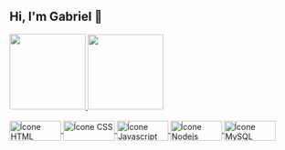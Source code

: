 ## Hi, I'm Gabriel 👋
<div>
  <a href="https://github.com/gabriel-enrique7">
  <img height="133em" src="https://github-readme-stats.vercel.app/api?username=gabriel-enrique7&show_icons=true&theme=tokyonight&include_all_commits=true&count_private=true"/>
  <img height="132em" src="https://github-readme-stats.vercel.app/api/top-langs/?username=gabriel-enrique7&layout=compact&langs_count=7&theme=tokyonight"/>
</div>
<div style="display: inline_block"><br>
  <img align="center" alt="Ícone HTML" height="35" width="90" src="https://img.shields.io/badge/HTML5-E34F26?style=for-the-badge&logo=html5&logoColor=white">
  <img align="center" alt="Ícone CSS" height="35" width="90" src="https://img.shields.io/badge/CSS3-1572B6?style=for-the-badge&logo=css3&logoColor=white">
  <img align="center" alt="Ícone Javascript" height="35" width="90" src="https://img.shields.io/badge/JavaScript-F7DF1E?style=for-the-badge&logo=javascript&logoColor=black">
  <img align="center" alt="Ícone Nodejs" height="35" width="90" src="https://img.shields.io/badge/Node.js-43853D?style=for-the-badge&logo=node.js&logoColor=white">
  <img align="center" alt="Ícone MySQL" height="35" width="90" src="https://img.shields.io/badge/MySQL-00000F?style=for-the-badge&logo=mysql&logoColor=white">
</div>
